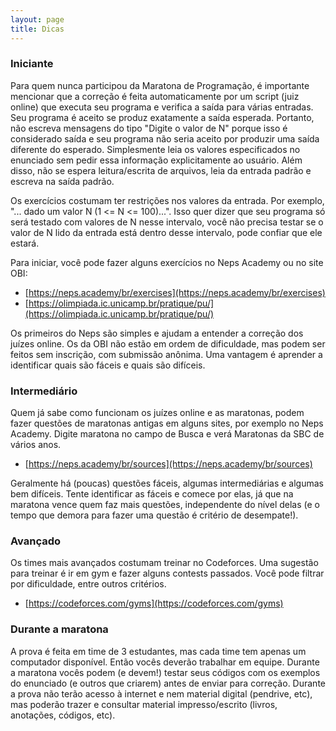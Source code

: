 ```yaml
---
layout: page
title: Dicas
---
```


### Iniciante

Para quem nunca participou da Maratona de Programação, é importante mencionar que a correção é feita automaticamente por um script (juiz online) que executa seu programa e verifica a saída para várias entradas. Seu programa é aceito se produz exatamente a saída esperada. Portanto, não escreva mensagens do tipo "Digite o valor de N" porque isso é considerado saída e seu programa não seria aceito por produzir uma saída diferente do esperado. Simplesmente leia os valores especificados no enunciado sem pedir essa informação explicitamente ao usuário. Além disso, não se espera leitura/escrita de arquivos, leia da entrada padrão e escreva na saída padrão. 

Os exercícios costumam ter restrições nos valores da entrada. Por exemplo, "... dado um valor N (1 <= N <= 100)...". Isso quer dizer que seu programa só será testado com valores de N nesse intervalo, você não precisa testar se o valor de N lido da entrada está dentro desse intervalo, pode confiar que ele estará.

Para iniciar, você pode fazer alguns exercícios no Neps Academy ou no site OBI:

- [https://neps.academy/br/exercises](https://neps.academy/br/exercises)
- [https://olimpiada.ic.unicamp.br/pratique/pu/](https://olimpiada.ic.unicamp.br/pratique/pu/)

Os primeiros do Neps são simples e ajudam a entender a correção dos juízes online. Os da OBI não estão em ordem de dificuldade, mas podem ser feitos sem inscrição, com submissão anônima. Uma vantagem é aprender a identificar quais são fáceis e quais são difíceis.

### Intermediário

Quem já sabe como funcionam os juízes online e as maratonas, podem fazer questões de maratonas antigas em alguns sites, por exemplo no Neps Academy. Digite maratona no campo de Busca e verá Maratonas da SBC de vários anos.

- [https://neps.academy/br/sources](https://neps.academy/br/sources)

Geralmente há (poucas) questões fáceis, algumas intermediárias e algumas bem difíceis. Tente identificar as fáceis e comece por elas, já que na maratona vence quem faz mais questões, independente do nível delas (e o tempo que demora para fazer uma questão é critério de desempate!).

### Avançado

Os times mais avançados costumam treinar no Codeforces. Uma sugestão para treinar é ir em gym e fazer alguns contests passados. Você pode filtrar por dificuldade, entre outros critérios.

- [https://codeforces.com/gyms](https://codeforces.com/gyms)

### Durante a maratona
A prova é feita em time de 3 estudantes, mas cada time tem apenas um computador disponível. Então vocês deverão trabalhar em equipe. Durante a maratona vocês podem (e devem!) testar seus códigos com os exemplos do enunciado (e outros que criarem) antes de enviar para correção.
Durante a prova não terão acesso à internet e nem material digital (pendrive, etc), mas poderão trazer e consultar material impresso/escrito (livros, anotações, códigos, etc).
